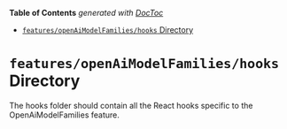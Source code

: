 <!-- START doctoc generated TOC please keep comment here to allow auto update -->
<!-- DON'T EDIT THIS SECTION, INSTEAD RE-RUN doctoc TO UPDATE -->

**Table of Contents** _generated with [DocToc](https://github.com/thlorenz/doctoc)_

- [`features/openAiModelFamilies/hooks` Directory](#featuresopenaimodelfamilieshooks-directory)

<!-- END doctoc generated TOC please keep comment here to allow auto update -->

# `features/openAiModelFamilies/hooks` Directory

The hooks folder should contain all the React hooks specific to the OpenAiModelFamilies feature.
